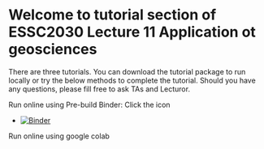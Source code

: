 # Welcome to tutorial section of ESSC2030 Lecture 11 Application ot geosciences

There are three tutorials. You can download the tutorial package to run locally or try the below methods to complete the tutorial. Should you have any questions, please fill free to ask TAs and Lecturor.


Run online using Pre-build Binder: Click the icon

-   [![Binder](https://mybinder.org/badge_logo.svg)](https://mybinder.org/v2/gh/jwjeremy/ESSC2030_lec11/master)

Run online using google colab

